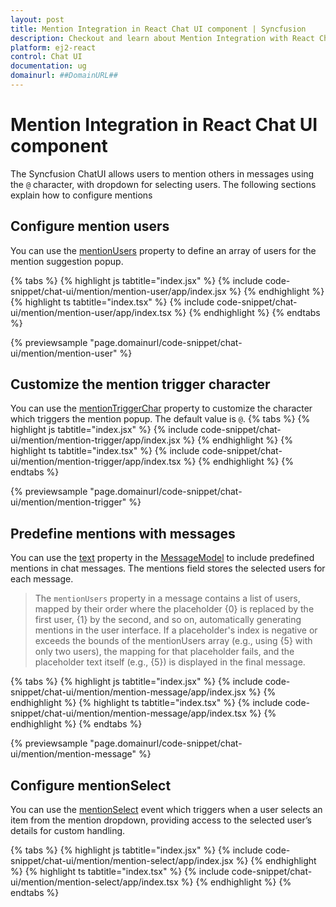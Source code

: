 ```yaml
---
layout: post
title: Mention Integration in React Chat UI component | Syncfusion
description: Checkout and learn about Mention Integration with React Chat UI component of Syncfusion Essential JS 2 and more details.
platform: ej2-react
control: Chat UI
documentation: ug
domainurl: ##DomainURL##
---
```


# Mention Integration in React Chat UI component

The Syncfusion ChatUI allows users to mention others in messages using the `@` character, with dropdown for selecting users. The following sections explain how to configure mentions

## Configure mention users

You can use the [mentionUsers](../api/chat-ui/#mentionUsers/) property to define an array of users for the mention suggestion popup.

{% tabs %}
{% highlight js tabtitle="index.jsx" %}
{% include code-snippet/chat-ui/mention/mention-user/app/index.jsx %}
{% endhighlight %}
{% highlight ts tabtitle="index.tsx" %}
{% include code-snippet/chat-ui/mention/mention-user/app/index.tsx %}
{% endhighlight %}
{% endtabs %}

{% previewsample "page.domainurl/code-snippet/chat-ui/mention/mention-user" %}

## Customize the mention trigger character

You can use the [mentionTriggerChar](../api/chat-ui/#mentionTriggerChar/) property to customize the character which triggers the mention popup. The default value is `@`.
{% tabs %}
{% highlight js tabtitle="index.jsx" %}
{% include code-snippet/chat-ui/mention/mention-trigger/app/index.jsx %}
{% endhighlight %}
{% highlight ts tabtitle="index.tsx" %}
{% include code-snippet/chat-ui/mention/mention-trigger/app/index.tsx %}
{% endhighlight %}
{% endtabs %}

{% previewsample "page.domainurl/code-snippet/chat-ui/mention/mention-trigger" %}

## Predefine mentions with messages

You can use the [text](../api/chat-ui/messageModel/#text) property in the [MessageModel](../api/chat-ui/messageModel/) to include predefined mentions in chat messages. The mentions field stores the selected users for each message.

> The `mentionUsers` property in a message contains a list of users, mapped by their order where the placeholder {0} is replaced by the first user, {1} by the second, and so on, automatically generating mentions in the user interface. If a placeholder's index is negative or exceeds the bounds of the mentionUsers array (e.g., using {5} with only two users), the mapping for that placeholder fails, and the placeholder text itself (e.g., {5}) is displayed in the final message.

{% tabs %}
{% highlight js tabtitle="index.jsx" %}
{% include code-snippet/chat-ui/mention/mention-message/app/index.jsx %}
{% endhighlight %}
{% highlight ts tabtitle="index.tsx" %}
{% include code-snippet/chat-ui/mention/mention-message/app/index.tsx %}
{% endhighlight %}
{% endtabs %}

{% previewsample "page.domainurl/code-snippet/chat-ui/mention/mention-message" %}

## Configure mentionSelect

You can use the [mentionSelect](../api/chat-ui/#mentionSelect) event which triggers when a user selects an item from the mention dropdown, providing access to the selected user’s details for custom handling.

{% tabs %}
{% highlight js tabtitle="index.jsx" %}
{% include code-snippet/chat-ui/mention/mention-select/app/index.jsx %}
{% endhighlight %}
{% highlight ts tabtitle="index.tsx" %}
{% include code-snippet/chat-ui/mention/mention-select/app/index.tsx %}
{% endhighlight %}
{% endtabs %}